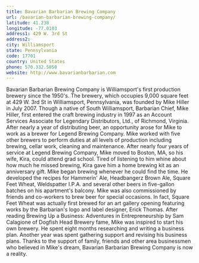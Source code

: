 ```yaml
---
title: Bavarian Barbarian Brewing Company
url: /bavarian-barbarian-brewing-company/
latitude: 41.238
longitude: -77.0103
address1: 429 W. 3rd St
address2: 
city: Williamsport
state: Pennsylvania
code: 17701
country: United States
phone: 570.332.5050
website: http://www.bavarianbarbarian.com
---
```

Bavarian Barbarian Brewing Company is Williamsport's first production brewery since the 1950's. The brewery, which occupies 9,000 square feet at 429 W. 3rd St in Williamsport, Pennsylvania, was founded by Mike Hiller in July 2007.  Though a native of South Williamsport, Barbarian Chief, Mike Hiller, first entered the craft brewing industry in 1997 as an Account Services Associate for Legendary Distributors, Ltd., of Richmond, Virginia. After nearly a year of distributing beer, an opportunity arose for Mike to work as a brewer for Legend Brewing Company. Mike worked with five other brewers to perform duties at all levels of production including brewing, cellar work, cleaning and maintenance.  After nearly four years of service at Legend Brewing Company, Mike moved to Boston, MA, so his wife, Kira, could attend grad school. Tired of listening to him whine about how much he missed brewing, Kira gave him a home brewing kit as an anniversary gift. Mike began brewing whenever he could find the time. He developed the recipes for Hammerin' Ale, Headbangerz Brown Ale, Square Feet Wheat, Weldspatter I.P.A. and several other beers in five-gallon batches on his apartment's balcony.  Mike was also commissioned by friends and co-workers to brew beer for special occasions.  In fact, Square Feet Wheat was actually first brewed for an art gallery opening featuring works by the Barbarian's logo and label designer, Erick Thomas.  After reading Brewing Up a Business: Adventures in Entrepreneurship by Sam Calagione of Dogfish Head Brewery fame, Mike was inspired to start his own brewery. He spent eight months researching and writing a business plan. Another year was spent gathering support and revising his business plans. Thanks to the support of family, friends and other area businessmen who believed in Mike's dream, Bavarian Barbarian Brewing Company is now a reality.
